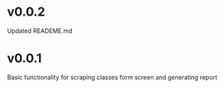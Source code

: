 # v0.0.2

Updated READEME.md

# v0.0.1

Basic functionality for scraping classes form screen and generating report
